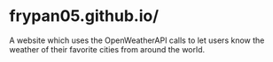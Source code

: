 # frypan05.github.io/
A website which uses the OpenWeatherAPI calls to let users know the weather of their favorite cities from around the world.
